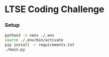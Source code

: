 # LTSE Coding Challenge

### Setup

```bash
python3 -m venv ./.env
source ./.env/bin/activate
pip install -r requirements.txt
./main.py
```

